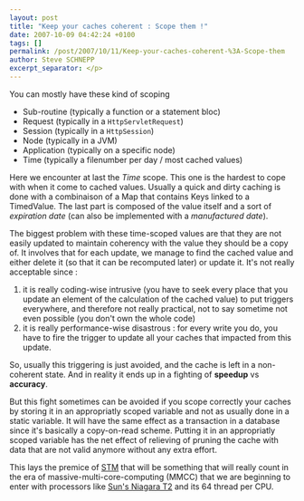```yaml
---
layout: post
title: "Keep your caches coherent : Scope them !"
date: 2007-10-09 04:42:24 +0100
tags: []
permalink: /post/2007/10/11/Keep-your-caches-coherent-%3A-Scope-them
author: Steve SCHNEPP
excerpt_separator: </p>
---
```


You can mostly have these kind of scoping

* Sub-routine (typically a function or a statement bloc)
* Request (typically in a `HttpServletRequest`)
* Session (typically in a `HttpSession`)
* Node (typically in a JVM)
* Application (typically on a specific node)
* Time (typically a filenumber per day / most cached values)

Here we encounter at last the _Time_ scope. This one is the hardest
to cope with when it come to cached values. Usually a quick and dirty caching
is done with a combinaison of a Map that contains Keys linked to a TimedValue.
The last part is composed of the value itself and a sort of _expiration date_
(can also be implemented with a _manufactured date_).

The biggest problem with these time-scoped values are that they are not
easily updated to maintain coherency with the value they should be a copy of.
It involves that for each update, we manage to find the cached value and either
delete it (so that it can be recomputed later) or update it. It's not really
acceptable since :

1. it is really coding-wise intrusive (you have to seek every place that you
update an element of the calculation of the cached value) to put triggers
everywhere, and therefore not really practical, not to say sometime not even
possible (you don't own the whole code)
2. it is really performance-wise disastrous : for every write you do, you have
to fire the trigger to update all your caches that impacted from this
update.

So, usually this triggering is just avoided, and the cache is left in a
non-coherent state. And in reality it ends up in a fighting of
__speedup__ vs __accuracy__.

But this fight sometimes can be avoided if you scope correctly your caches
by storing it in an appropriatly scoped variable and not as usually done in a
static variable. It will have the same effect as a transaction in a database
since it's basically a copy-on-read scheme. Putting it in an appropriatly
scoped variable has the net effect of relieving of pruning the cache with data
that are not valid anymore without any extra effort.

This lays the premice of [STM](http://en.wikipedia.org/wiki/Software_transactional_memory) that will be something that will really count in the era of
massive-multi-core-computing (MMCC) that we are beginning to enter with
processors like [Sun's Niagara T2](https://en.wikipedia.org/wiki/UltraSPARC_T2) and its 64 thread per CPU.
